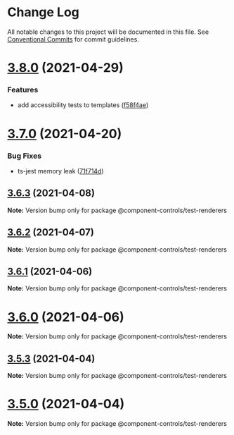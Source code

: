 # Change Log

All notable changes to this project will be documented in this file.
See [Conventional Commits](https://conventionalcommits.org) for commit guidelines.

# [3.8.0](https://github.com/ccontrols/component-controls/compare/v3.7.0...v3.8.0) (2021-04-29)


### Features

* add accessibility tests to templates ([f58f4ae](https://github.com/ccontrols/component-controls/commit/f58f4ae6e3f199e63bf1fc9198a2c7caa0942ed0))





# [3.7.0](https://github.com/ccontrols/component-controls/compare/v3.6.3...v3.7.0) (2021-04-20)


### Bug Fixes

* ts-jest memory leak ([71f714d](https://github.com/ccontrols/component-controls/commit/71f714d74e2cea3d9705c1149f8d7ab2196744fc))





## [3.6.3](https://github.com/ccontrols/component-controls/compare/v3.6.2...v3.6.3) (2021-04-08)

**Note:** Version bump only for package @component-controls/test-renderers





## [3.6.2](https://github.com/ccontrols/component-controls/compare/v3.6.1...v3.6.2) (2021-04-07)

**Note:** Version bump only for package @component-controls/test-renderers





## [3.6.1](https://github.com/ccontrols/component-controls/compare/v3.6.0...v3.6.1) (2021-04-06)

**Note:** Version bump only for package @component-controls/test-renderers





# [3.6.0](https://github.com/ccontrols/component-controls/compare/v3.5.5...v3.6.0) (2021-04-06)

**Note:** Version bump only for package @component-controls/test-renderers





## [3.5.3](https://github.com/ccontrols/component-controls/compare/v3.5.2...v3.5.3) (2021-04-04)

**Note:** Version bump only for package @component-controls/test-renderers





# [3.5.0](https://github.com/ccontrols/component-controls/compare/v3.4.5...v3.5.0) (2021-04-04)

**Note:** Version bump only for package @component-controls/test-renderers
